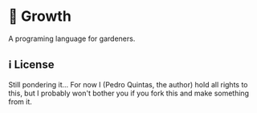 # 🌱 Growth

A programing language for gardeners.

## ℹ️ License

Still pondering it...
For now I (Pedro Quintas, the author) hold all rights to this, but I probably won't bother you if you fork this and make something from it.
